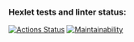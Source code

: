 ### Hexlet tests and linter status:
[![Actions Status](https://github.com/therelyona/frontend-project-46/actions/workflows/hexlet-check.yml/badge.svg)](https://github.com/therelyona/frontend-project-46/actions)
[![Maintainability](https://api.codeclimate.com/v1/badges/a3e79b6d4d700ddafafc/maintainability)](https://codeclimate.com/github/therelyona/frontend-project-46/maintainability)
